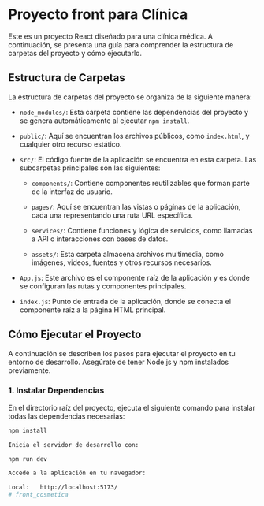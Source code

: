 # Proyecto front para Clínica

Este es un proyecto React diseñado para una clínica médica. A continuación, se presenta una guía para comprender la estructura de carpetas del proyecto y cómo ejecutarlo.

## Estructura de Carpetas

La estructura de carpetas del proyecto se organiza de la siguiente manera:

- `node_modules/`: Esta carpeta contiene las dependencias del proyecto y se genera automáticamente al ejecutar `npm install`.

- `public/`: Aquí se encuentran los archivos públicos, como `index.html`, y cualquier otro recurso estático.

- `src/`: El código fuente de la aplicación se encuentra en esta carpeta. Las subcarpetas principales son las siguientes:

  - `components/`: Contiene componentes reutilizables que forman parte de la interfaz de usuario.

  - `pages/`: Aquí se encuentran las vistas o páginas de la aplicación, cada una representando una ruta URL específica.

  - `services/`: Contiene funciones y lógica de servicios, como llamadas a API o interacciones con bases de datos.

  - `assets/`: Esta carpeta almacena archivos multimedia, como imágenes, videos, fuentes y otros recursos necesarios.

- `App.js`: Este archivo es el componente raíz de la aplicación y es donde se configuran las rutas y componentes principales.

- `index.js`: Punto de entrada de la aplicación, donde se conecta el componente raíz a la página HTML principal.

## Cómo Ejecutar el Proyecto

A continuación se describen los pasos para ejecutar el proyecto en tu entorno de desarrollo. Asegúrate de tener Node.js y npm instalados previamente.

### 1. Instalar Dependencias

En el directorio raíz del proyecto, ejecuta el siguiente comando para instalar todas las dependencias necesarias:

```bash
npm install

Inicia el servidor de desarrollo con:

npm run dev

Accede a la aplicación en tu navegador:

Local:   http://localhost:5173/
# front_cosmetica
